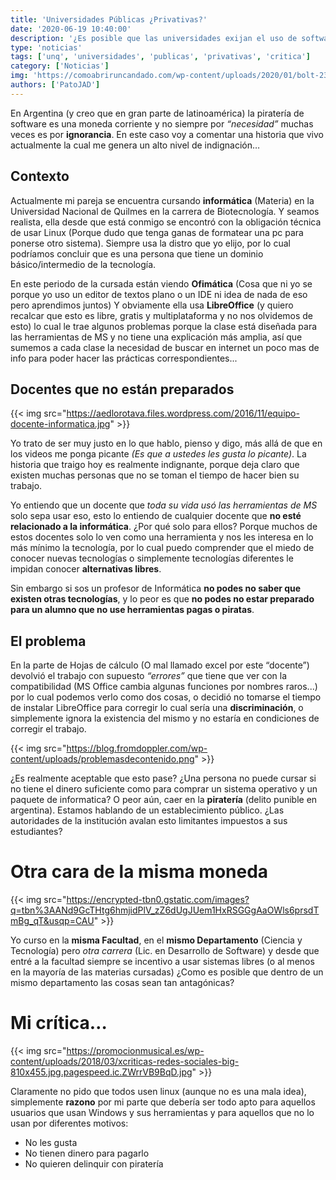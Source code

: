 ```yaml
---
title: 'Universidades Públicas ¿Privativas?'
date: '2020-06-19 10:40:00'
description: '¿Es posible que las universidades exijan el uso de software privativo y de pago?¿Esta bien esto? No debería intentar incluir a todos por igual'
type: 'noticias'
tags: ['unq', 'universidades', 'publicas', 'privativas', 'critica']
category: ['Noticias']
img: 'https://comoabriruncandado.com/wp-content/uploads/2020/01/bolt-2352669_1280-1200x800.jpg'
authors: ['PatoJAD']
---
```


En Argentina (y creo que en gran parte de latinoamérica) la piratería de software es una moneda corriente y no siempre por _“necesidad”_ muchas veces es por **ignorancia**. En este caso voy a comentar una historia que vivo actualmente la cual me genera un alto nivel de indignación…

## Contexto

Actualmente mi pareja se encuentra cursando **informática** (Materia) en la Universidad Nacional de Quilmes en la carrera de Biotecnología. Y seamos realista, ella desde que está conmigo se encontró con la obligación técnica de usar Linux (Porque dudo que tenga ganas de formatear una pc para ponerse otro sistema). Siempre usa la distro que yo elijo, por lo cual podríamos concluir que es una persona que tiene un dominio básico/intermedio de la tecnología.

En este periodo de la cursada están viendo **Ofimática** (Cosa que ni yo se porque yo uso un editor de textos plano o un IDE ni idea de nada de eso pero aprendimos juntos) Y obviamente ella usa **LibreOffice** (y quiero recalcar que esto es libre, gratis y multiplataforma y no nos olvidemos de esto) lo cual le trae algunos problemas porque la clase está diseñada para las herramientas de MS y no tiene una explicación más amplia, así que sumemos a cada clase la necesidad de buscar en internet un poco mas de info para poder hacer las prácticas correspondientes...

## Docentes que no están preparados

{{< img src="https://aedlorotava.files.wordpress.com/2016/11/equipo-docente-informatica.jpg" >}}

Yo trato de ser muy justo en lo que hablo, pienso y digo, más allá de que en los videos me ponga picante _(Es que a ustedes les gusta lo picante)_. La historia que traigo hoy es realmente indignante, porque deja claro que existen muchas personas que no se toman el tiempo de hacer bien su trabajo.

Yo entiendo que un docente que _toda su vida usó las herramientas de MS_ solo sepa usar eso, esto lo entiendo de cualquier docente que **no esté relacionado a la informática**. ¿Por qué solo para ellos? Porque muchos de estos docentes solo lo ven como una herramienta y nos les interesa en lo más mínimo la tecnología, por lo cual puedo comprender que el miedo de conocer nuevas tecnologías o simplemente tecnologías diferentes le impidan conocer **alternativas libres**.

Sin embargo si sos un profesor de Informática **no podes no saber que existen otras tecnologías**, y lo peor es que **no podes no estar preparado para un alumno que no use herramientas pagas o piratas**.

## El problema

En la parte de Hojas de cálculo (O mal llamado excel por este “docente”) devolvió el trabajo con supuesto _“errores”_ que tiene que ver con la compatibilidad (MS Office cambia algunas funciones por nombres raros...) por lo cual podemos verlo como dos cosas, o decidió no tomarse el tiempo de instalar LibreOffice para corregir lo cual sería una **discriminación**, o simplemente ignora la existencia del mismo y no estaría en condiciones de corregir el trabajo.

{{< img src="https://blog.fromdoppler.com/wp-content/uploads/problemasdecontenido.png" >}}

¿Es realmente aceptable que esto pase? ¿Una persona no puede cursar si no tiene el dinero suficiente como para comprar un sistema operativo y un paquete de informatica? O peor aún, caer en la **piratería** (delito punible en argentina). Estamos hablando de un establecimiento público. ¿Las autoridades de la institución avalan esto limitantes impuestos a sus estudiantes?

# Otra cara de la misma moneda

{{< img src="https://encrypted-tbn0.gstatic.com/images?q=tbn%3AANd9GcTHtg6hmjidPlV_zZ6dUgJUem1HxRSGGgAaOWls6prsdTmBg_qT&usqp=CAU" >}}

Yo curso en la **misma Facultad**, en el **mismo Departamento** (Ciencia y Tecnología) pero _otra carrera_ (Lic. en Desarrollo de Software) y desde que entré a la facultad siempre se incentivo a usar sistemas libres (o al menos en la mayoría de las materias cursadas) ¿Como es posible que dentro de un mismo departamento las cosas sean tan antagónicas?

# Mi crítica…

{{< img src="https://promocionmusical.es/wp-content/uploads/2018/03/xcriticas-redes-sociales-big-810x455.jpg.pagespeed.ic.ZWrrVB9BqD.jpg" >}}

Claramente no pido que todos usen linux (aunque no es una mala idea), simplemente **razono** por mi parte que debería ser todo apto para aquellos usuarios que usan Windows y sus herramientas y para aquellos que no lo usan por diferentes motivos:

-   No les gusta
-   No tienen dinero para pagarlo
-   No quieren delinquir con piratería
